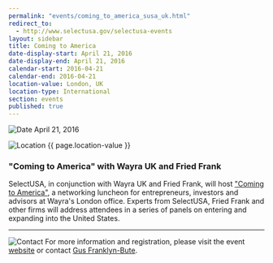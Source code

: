 ```yaml
---
permalink: "events/coming_to_america_susa_uk.html"
redirect_to:
  - http://www.selectusa.gov/selectusa-events
layout: sidebar
title: Coming to America
date-display-start: April 21, 2016
date-display-end: April 21, 2016
calendar-start: 2016-04-21
calendar-end: 2016-04-21
location-value: London, UK
location-type: International
section: events
published: true
---
```


![Date](https://google.github.io/material-design-icons/action/svg/design/ic_event_24px.svg "Date") April 21, 2016

![Location](http://google.github.io/material-design-icons/social/svg/design/ic_location_city_24px.svg "Location") {{ page.location-value }}

### "Coming to America" with Wayra UK and Fried Frank

SelectUSA, in conjunction with Wayra UK and Fried Frank, will host ["Coming to America"](https://www.eventbrite.co.uk/e/coming-to-america-with-wayra-fried-frank-and-the-us-commercial-service-tickets-24255011392), a networking luncheon for entrepreneurs, investors and advisors at Wayra's London office. Experts from SelectUSA, Fried Frank and other firms will address attendees in a series of panels on entering and expanding into the United States.

---

![Contact](https://google.github.io/material-design-icons/action/svg/design/ic_question_answer_24px.svg "Contact") For more information and registration, please visit the event [website](https://www.eventbrite.co.uk/e/coming-to-america-with-wayra-fried-frank-and-the-us-commercial-service-tickets-24255011392) or contact [Gus Franklyn-Bute](mailto:gus.franklynbute@trade.gov?Subject=Coming%20to%20America%20Info%20Request).
